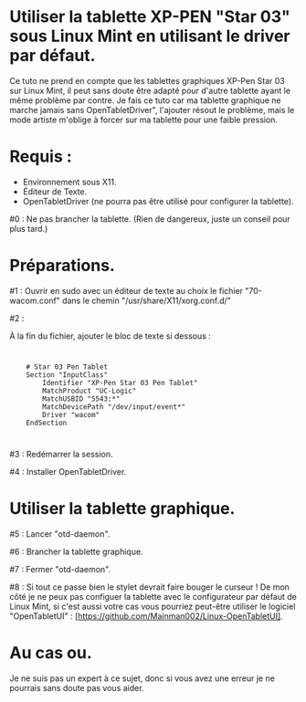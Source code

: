 # Utiliser la tablette XP-PEN "Star 03" sous Linux Mint en utilisant le driver par défaut.

Ce tuto ne prend en compte que les tablettes graphiques XP-Pen Star 03 sur Linux Mint, il peut sans doute être adapté pour d'autre tablette ayant le même problème par contre. Je fais ce tuto car ma tablette graphique ne marche jamais sans OpenTabletDriver", l'ajouter résout le problème, mais le mode artiste m'oblige à forcer sur ma tablette pour une faible pression.

# Requis :
- Environnement sous X11.
- Éditeur de Texte.
- OpenTabletDriver (ne pourra pas être utilisé pour configurer la tablette).


#0 :
    Ne pas brancher la tablette. (Rien de dangereux, juste un conseil pour plus tard.)

# Préparations.

#1 :
    Ouvrir en sudo avec un éditeur de texte au choix le fichier "70-wacom.conf" dans le chemin "/usr/share/X11/xorg.conf.d/"

#2 :

 À la fin du fichier, ajouter le bloc de texte si dessous :
#	

	    # Star 03 Pen Tablet
	    Section "InputClass"
		    Identifier "XP-Pen Star 03 Pen Tablet"
	    	MatchProduct "UC-Logic"
	        MatchUSBID "5543:*"
	    	MatchDevicePath "/dev/input/event*"
	        Driver "wacom"
	    EndSection
#
#3 :
    Redémarrer la session.

#4 :
    Installer OpenTabletDriver.

# Utiliser la tablette graphique.

#5 :
    Lancer "otd-daemon".

#6 :
    Brancher la tablette graphique.

#7 :
    Fermer "otd-daemon".

#8 :
    Si tout ce passe bien le stylet devrait faire bouger le curseur ! 
    De mon côté je ne peux pas configuer la tablette avec le configurateur par défaut de Linux Mint, si c'est aussi votre cas vous pourriez peut-être utiliser le logiciel "OpenTabletUI" : [https://github.com/Mainman002/Linux-OpenTabletUI].

# Au cas ou.

 Je ne suis pas un expert à ce sujet, donc si vous avez une erreur je ne pourrais sans doute pas vous aider.
